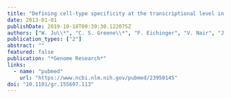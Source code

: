 ```yaml
---
title: "Defining cell-type specificity at the transcriptional level in human disease"
date: 2013-01-01
publishDate: 2019-10-18T09:39:30.122075Z
authors: ["W. Ju\\*", "C. S. Greene\\*", "F. Eichinger", "V. Nair", "J. B. Hodgin", "M. Bitzer", "**Y. S. Lee**", "Q. Zhu", "M. Kehata", "M. Li", "S. Jiang", "M. P. Rastaldi", "C. D. Cohen", "O. G. Troyanskaya\\#", "M. Kretzler\\#"]
publication_types: ["2"]
abstract: ""
featured: false
publication: "*Genome Research*"
links:
  - name: "pubmed"
    url: "https://www.ncbi.nlm.nih.gov/pubmed/23950145"
doi: "10.1101/gr.155697.113"
---
```

